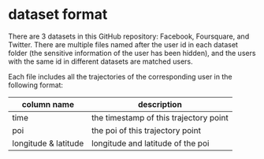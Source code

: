 # dataset format

There are 3 datasets in this GitHub repository: Facebook, Foursquare, and Twitter. There are multiple files named after the user id in each dataset folder (the sensitive information of the user has been hidden), and the users with the same id in different datasets are matched users. 

Each file includes all the trajectories of the corresponding user in the following format:

| column name               | description                      |
| -------------------- | -------------------------------- |
| time                 | the timestamp of this trajectory point |
| poi                  | the poi of this trajectory point       |
| longitude & latitude | longitude and latitude of the poi    |
